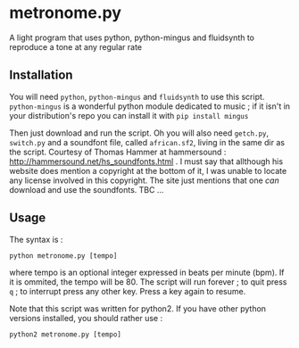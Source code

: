 # metronome.py

A light program that uses python, python-mingus and fluidsynth to reproduce a tone at any regular rate

## Installation

You will need `python`, `python-mingus` and `fluidsynth` to use this script. `python-mingus` is a wonderful python module dedicated to music ; if it isn't in your distribution's repo you can install it with
  `pip install mingus`

Then just download and run the script. Oh you will also need `getch.py`, `switch.py` and a soundfont file, called `african.sf2`, living in the same dir as the script. Courtesy of Thomas Hammer at hammersound : http://hammersound.net/hs_soundfonts.html . I must say that allthough his website does mention a copyright at the bottom of it, I was unable to locate any license involved in this copyright. The site just mentions that one _can_ download and use the soundfonts. TBC ...

## Usage

The syntax is :

  `python metronome.py [tempo]`

where tempo is an optional integer expressed in beats per minute (bpm). If it is ommited, the tempo will be 80. The script will run forever ; to quit press `q` ; to interrupt press any other key. Press a key again to resume.

Note that this script was written for python2. If you have other python versions installed, you should rather use :

  `python2 metronome.py [tempo]`
